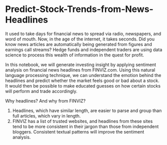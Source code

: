 # Predict-Stock-Trends-from-News-Headlines



It used to take days for financial news to spread via radio, newspapers, and word of mouth. Now, in the age of the internet, it takes seconds. Did you know news articles are automatically being generated from figures and earnings call streams? Hedge funds and independent traders are using data science to process this wealth of information in the quest for profit.

In this notebook, we will generate investing insight by applying sentiment analysis on financial news headlines from FINVIZ.com. Using this natural language processing technique, we can understand the emotion behind the headlines and predict whether the market feels good or bad about a stock. It would then be possible to make educated guesses on how certain stocks will perform and trade accordingly. 


Why headlines? And why from FINVIZ?

1. Headlines, which have similar length, are easier to parse and group than full articles, which vary in length.
2. FINVIZ has a list of trusted websites, and headlines from these sites tend to be more consistent in their jargon than those from independent bloggers. Consistent textual patterns will improve the sentiment analysis.
